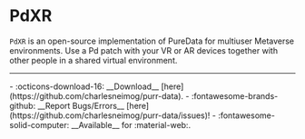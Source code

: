 # PdXR

`PdXR` is an open-source implementation of PureData for multiuser Metaverse environments. Use a Pd patch with your VR or AR devices together with other people in a shared virtual environment.
    


<div id="libcontributors"></div>

<script>
async function updateList() {
    // not work for some reason
    const repoOwner = 'AudioGroupCologne';
    const repoName = 'PdXR';
    try {
        const res = await fetch(`https://api.github.com/repos/${repoOwner}/${repoName}/contributors`);
        const contributors = await res.json();
        const container = document.getElementById('libcontributors');
        console.log(contributors);
        contributors.forEach(user => {
            console.log(user);
            const link = document.createElement('a');
            link.href = `https://github.com/${user.login}`;
            link.target = '_blank';
            const img = document.createElement('img');
            img.src = `${user.avatar_url}`;
            img.alt = user.login;
            img.className = 'libavatar';
            link.appendChild(img);
            container.appendChild(link);
        });
    } catch(err) {
        console.error(err);
    }
}
updateList();
</script>


---
<div class="grid cards" markdown>
- :octicons-download-16: __Download__ [here](https://github.com/charlesneimog/purr-data).
- :fontawesome-brands-github: __Report Bugs/Errors__ [here](https://github.com/charlesneimog/purr-data/issues)!
- :fontawesome-solid-computer: __Available__ for :material-web:.
</div>

<script src="https://giscus.app/client.js"
        data-repo="charlesneimog/Awesome-PD"
        data-repo-id="R_kgDOLaunFg"
        data-category="Comments"
        data-category-id="DIC_kwDOLaunFs4CnXHy"
        data-mapping="title"
        data-strict="0"
        data-reactions-enabled="1"
        data-emit-metadata="0"
        data-input-position="bottom"
        data-theme="preferred_color_scheme"
        data-lang="en"
        data-loading="lazy"
        crossorigin="anonymous"
        async>
</script>



